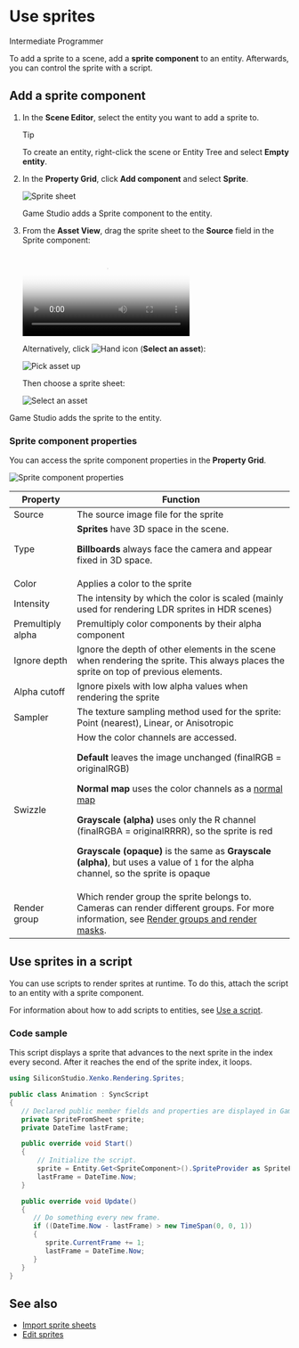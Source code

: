 # Use sprites

<span class="label label-doc-level">Intermediate</span>
<span class="label label-doc-audience">Programmer</span>

To add a sprite to a scene, add a **sprite component** to an entity. Afterwards, you can control the sprite with a script.

## Add a sprite component

1. In the **Scene Editor**, select the entity you want to add a sprite to.

    >[!Tip]
    >To create an entity, right-click the scene or Entity Tree and select **Empty entity**.

2. In the **Property Grid**, click **Add component** and select **Sprite**.

    ![Sprite sheet](media/SpriteEntity.png)

    Game Studio adds a Sprite component to the entity.

3. From the **Asset View**, drag the sprite sheet to the **Source** field in the Sprite component:

    <p>
        <video autoplay loop class="responsive-video" poster="media\drag-sprite-sheet-to-asset-picker.png">
        <source src="media\drag-sprite-sheet-to-asset-picker.mp4" type="video/mp4">
        </video>
    </p>

    Alternatively, click ![Hand icon](~/manual/game-studio/media/hand-icon.png) (**Select an asset**):

    ![Pick asset up](media/pick-asset-up.png)

    Then choose a sprite sheet:

    ![Select an asset](media/asset-picker.png)

Game Studio adds the sprite to the entity.

### Sprite component properties

You can access the sprite component properties in the **Property Grid**.

![Sprite component properties](media/sprite-component-properties.png)

| Property   | Function    
|------------|-----------
| Source | The source image file for the sprite
| Type | **Sprites** have 3D space in the scene. <br><p>**Billboards** always face the camera and appear fixed in 3D space.
| Color | Applies a color to the sprite
| Intensity | The intensity by which the color is scaled (mainly used for rendering LDR sprites in HDR scenes)
| Premultiply alpha | Premultiply color components by their alpha component
| Ignore depth | Ignore the depth of other elements in the scene when rendering the sprite. This always places the sprite on top of previous elements. 
| Alpha cutoff | Ignore pixels with low alpha values when rendering the sprite
| Sampler | The texture sampling method used for the sprite: Point (nearest), Linear, or Anisotropic
| Swizzle | How the color channels are accessed. <br><p>**Default** leaves the image unchanged (finalRGB = originalRGB) <br><p>**Normal map** uses the color channels as a [normal map](../graphics/textures/normal-maps.md) <br><p>**Grayscale (alpha)** uses only the R channel (finalRGBA = originalRRRR), so the sprite is red <br><p>**Grayscale (opaque)** is the same as **Grayscale (alpha)**, but uses a value of `1` for the alpha channel, so the sprite is opaque
| Render group | Which render group the sprite belongs to. Cameras can render different groups. For more information, see [Render groups and render masks](../graphics-compositor/render-groups-and-masks.md).

## Use sprites in a script

You can use scripts to render sprites at runtime. To do this, attach the script to an entity with a sprite component.

For information about how to add scripts to entities, see [Use a script](../scripts/use-a-script.md).

### Code sample

This script displays a sprite that advances to the next sprite in the index every second. After it reaches the end of the sprite index, it loops.

```cs
using SiliconStudio.Xenko.Rendering.Sprites;

public class Animation : SyncScript
{
   // Declared public member fields and properties are displayed in Game Studio.
   private SpriteFromSheet sprite;
   private DateTime lastFrame;

   public override void Start()
   {
       // Initialize the script.
       sprite = Entity.Get<SpriteComponent>().SpriteProvider as SpriteFromSheet;
       lastFrame = DateTime.Now;
   }

   public override void Update()
   {
      // Do something every new frame.
      if ((DateTime.Now - lastFrame) > new TimeSpan(0, 0, 1))
      {
         sprite.CurrentFrame += 1;
         lastFrame = DateTime.Now;
      }
   }
}
```

## See also

* [Import sprite sheets](import-sprite-sheets.md)
* [Edit sprites](edit-sprites.md)